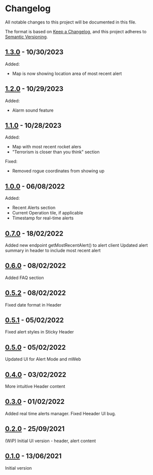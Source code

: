 # Changelog

All notable changes to this project will be documented in this file.

The format is based on [Keep a Changelog](https://keepachangelog.com/en/1.0.0/),
and this project adheres to [Semantic Versioning](https://semver.org/).

## [1.3.0](https://github.com/ErezNagar/code-red/releases/tag/v1.3.0) - 10/30/2023

Added:

- Map is now showing location area of most recent alert

## [1.2.0](https://github.com/ErezNagar/code-red/releases/tag/v1.2.0) - 10/29/2023

Added:

- Alarm sound feature

## [1.1.0](https://github.com/ErezNagar/code-red/releases/tag/v1.1.0) - 10/28/2023

Added:

- Map with most recent rocket alers
- "Terrorism is closer than you think" section

Fixed:

- Removed rogue coordinates from showing up

## [1.0.0](https://github.com/ErezNagar/code-red/releases/tag/v1.0.0) - 06/08/2022

Added:

- Recent Alerts section
- Current Operation tile, if applicable
- Timestamp for real-time alerts

## [0.7.0](https://github.com/ErezNagar/code-red/releases/tag/v0.7.0) - 18/02/2022

Added new endpoint getMostRecentAlert() to alert client
Updated alert summary in header to include most recent alert

## [0.6.0](https://github.com/ErezNagar/code-red/releases/tag/v0.6.0) - 08/02/2022

Added FAQ section

## [0.5.2](https://github.com/ErezNagar/code-red/releases/tag/v0.5.2) - 08/02/2022

Fixed date format in Header

## [0.5.1](https://github.com/ErezNagar/code-red/releases/tag/v0.5.1) - 05/02/2022

Fixed alert styles in Sticky Header

## [0.5.0](https://github.com/ErezNagar/code-red/releases/tag/v0.5.0) - 05/02/2022

Updated UI for Alert Mode and mWeb

## [0.4.0](https://github.com/ErezNagar/code-red/releases/tag/v0.4.0) - 03/02/2022

More intuitive Header content

## [0.3.0](https://github.com/ErezNagar/code-red/releases/tag/v0.3.0) - 01/02/2022

Added real time alerts manager.
Fixed Heeader UI bug.

## [0.2.0](https://github.com/ErezNagar/code-red/releases/tag/v0.2.0) - 25/09/2021

(WiP) Initial UI version - header, alert content

## [0.1.0](https://github.com/ErezNagar/code-red/releases/tag/v0.1.0) - 13/06/2021

Initial version
